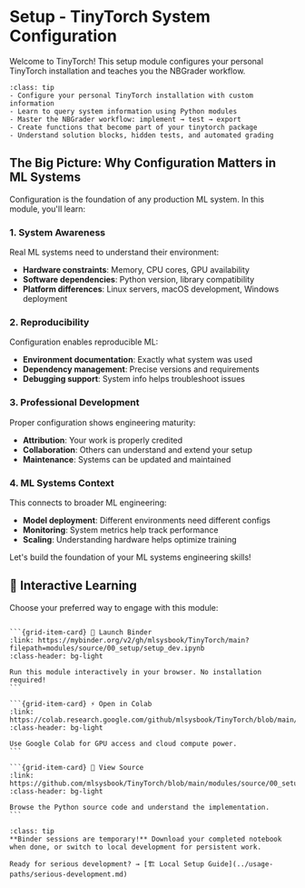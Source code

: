 # Setup - TinyTorch System Configuration

Welcome to TinyTorch! This setup module configures your personal TinyTorch installation and teaches you the NBGrader workflow.

```{admonition} 🎯 Learning Goals
:class: tip
- Configure your personal TinyTorch installation with custom information
- Learn to query system information using Python modules
- Master the NBGrader workflow: implement → test → export
- Create functions that become part of your tinytorch package
- Understand solution blocks, hidden tests, and automated grading
```


## The Big Picture: Why Configuration Matters in ML Systems
Configuration is the foundation of any production ML system. In this module, you'll learn:

### 1. **System Awareness**
Real ML systems need to understand their environment:
- **Hardware constraints**: Memory, CPU cores, GPU availability
- **Software dependencies**: Python version, library compatibility
- **Platform differences**: Linux servers, macOS development, Windows deployment

### 2. **Reproducibility**
Configuration enables reproducible ML:
- **Environment documentation**: Exactly what system was used
- **Dependency management**: Precise versions and requirements
- **Debugging support**: System info helps troubleshoot issues

### 3. **Professional Development**
Proper configuration shows engineering maturity:
- **Attribution**: Your work is properly credited
- **Collaboration**: Others can understand and extend your setup
- **Maintenance**: Systems can be updated and maintained

### 4. **ML Systems Context**
This connects to broader ML engineering:
- **Model deployment**: Different environments need different configs
- **Monitoring**: System metrics help track performance
- **Scaling**: Understanding hardware helps optimize training

Let's build the foundation of your ML systems engineering skills!
## 🚀 Interactive Learning

Choose your preferred way to engage with this module:

````{grid} 1 2 3 3

```{grid-item-card} 🚀 Launch Binder
:link: https://mybinder.org/v2/gh/mlsysbook/TinyTorch/main?filepath=modules/source/00_setup/setup_dev.ipynb
:class-header: bg-light

Run this module interactively in your browser. No installation required!
```

```{grid-item-card} ⚡ Open in Colab  
:link: https://colab.research.google.com/github/mlsysbook/TinyTorch/blob/main/modules/source/00_setup/setup_dev.ipynb
:class-header: bg-light

Use Google Colab for GPU access and cloud compute power.
```

```{grid-item-card} 📖 View Source
:link: https://github.com/mlsysbook/TinyTorch/blob/main/modules/source/00_setup/setup_dev.py
:class-header: bg-light

Browse the Python source code and understand the implementation.
```

````

```{admonition} 💾 Save Your Progress
:class: tip
**Binder sessions are temporary!** Download your completed notebook when done, or switch to local development for persistent work.

Ready for serious development? → [🏗️ Local Setup Guide](../usage-paths/serious-development.md)
```

